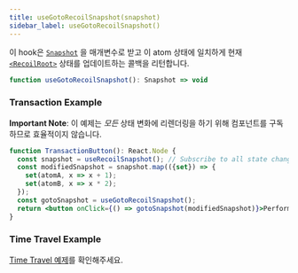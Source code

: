 ```yaml
---
title: useGotoRecoilSnapshot(snapshot)
sidebar_label: useGotoRecoilSnapshot()
---
```


이 hook은 [`Snapshot`](/docs/api-reference/core/Snapshot) 을 매개변수로 받고 이 atom 상태에 일치하게 현재 [`<RecoilRoot>`](/docs/api-reference/core/RecoilRoot) 상태를 업데이트하는 콜백을 리턴합니다. 

```jsx
function useGotoRecoilSnapshot(): Snapshot => void
```

### Transaction Example

**Important Note**: 이 예제는 *모든* 상태 변화에 리렌더링을 하기 위해 컴포넌트를 구독하므로 효율적이지 않습니다.

```jsx
function TransactionButton(): React.Node {
  const snapshot = useRecoilSnapshot(); // Subscribe to all state changes
  const modifiedSnapshot = snapshot.map(({set}) => {
    set(atomA, x => x + 1);
    set(atomB, x => x * 2);
  });
  const gotoSnapshot = useGotoRecoilSnapshot();
  return <button onClick={() => gotoSnapshot(modifiedSnapshot)}>Perform Transaction</button>;
}
```

### Time Travel Example

[Time Travel 예제](/docs/guides/dev-tools#time-travel)를 확인해주세요.
